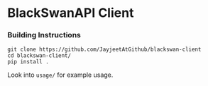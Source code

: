 # BlackSwanAPI Client

### Building Instructions
```
git clone https://github.com/JayjeetAtGithub/blackswan-client
cd blackswan-client/
pip install .
```

Look into `usage/` for example usage.